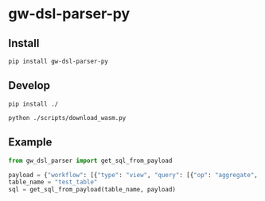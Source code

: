 # gw-dsl-parser-py


## Install

```
pip install gw-dsl-parser-py
```

## Develop

```
pip install ./

python ./scripts/download_wasm.py
```

## Example

```python
from gw_dsl_parser import get_sql_from_payload

payload = {"workflow": [{"type": "view", "query": [{"op": "aggregate", "groupBy": [], "measures": [{"field": "*", "agg": "count", "asFieldKey": "count"}]}]}]}
table_name = "test_table"
sql = get_sql_from_payload(table_name, payload)
```
